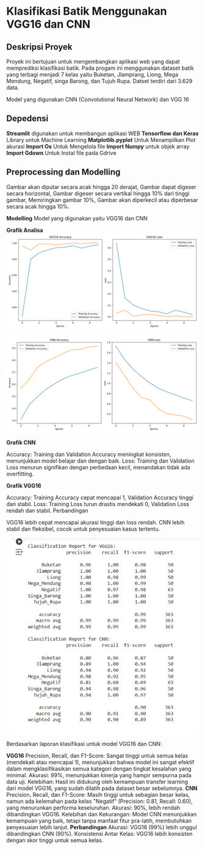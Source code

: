 # Klasifikasi Batik Menggunakan VGG16 dan CNN

## Deskripsi Proyek

Proyek ini bertujuan untuk mengembangkan aplikasi web yang dapat memprediksi klasifikasi batik. Pada progam ini menggunakan dataset batik yang terbagi menjadi 7 kelas yaitu Buketan, Jlamprang, Liong, Mega Mendung, Negatif, singa Barong, dan Tujuh Rupa. Datset terdiri dari 3.629 data. 

Model yang digunakan CNN (Convolutional Neural Network) dan VGG 16

## Depedensi
**Streamlit** digunakan untuk membangun aplikasi WEB
**Tensorflow dan Keras** Library untuk Machine Learning
**Matplotlib.pyplot** Untuk Menampilkan Plot akurasi
**Import Os** Untuk Mengelola file
**Import Numpy** untuk objek array
**Import Gdown** Untuk Instal file pada Gdrive
## Preprocessing dan Modelling
Gambar akan diputar secara acak hingga 20 derajat, Gambar dapat digeser secara horizontal, Gambar digeser secara vertikal hingga 10% dari tinggi gambar, Memiringkan gambar 10%, Gambar akan diperkecil atau diperbesar secara acak hingga 10%.

**Modelling** 
Model yang digunakan yaitu VGG16 dan CNN

**Grafik Analisa**
![Grafik VGG16](https://github.com/Daffabray/UAP047/blob/main/vgg16.png)

![Grafik CNN](https://github.com/Daffabray/UAP047/blob/main/cnn.png)

**Grafik CNN**

Accuracy: Training dan Validation Accuracy meningkat konsisten, menunjukkan model belajar dan  dengan baik.
Loss: Training dan Validation Loss menurun signifikan dengan perbedaan kecil, menandakan tidak ada overfitting.

**Grafik VGG16**

Accuracy: Training Accuracy cepat mencapai 1, Validation Accuracy tinggi dan stabil.
Loss: Training Loss turun drastis mendekati 0, Validation Loss rendah dan stabil.
Perbandingan

VGG16 lebih cepat mencapai akurasi tinggi dan loss rendah.
CNN lebih stabil dan fleksibel, cocok untuk penyesuaian kasus tertentu.

![Kalsifikasi Report](https://github.com/Daffabray/UAP047/blob/main/Screenshot%20(102).png)

Berdasarkan laporan klasifikasi untuk model VGG16 dan CNN:

**VGG16**
Precision, Recall, dan F1-Score: Sangat tinggi untuk semua kelas (mendekati atau mencapai 1), menunjukkan bahwa model ini sangat efektif dalam mengklasifikasikan semua kategori dengan tingkat kesalahan yang minimal.
Akurasi: 99%, menunjukkan kinerja yang hampir sempurna pada data uji.
Kelebihan: Hasil ini didukung oleh kemampuan transfer learning dari model VGG16, yang sudah dilatih pada dataset besar sebelumnya.
**CNN**
Precision, Recall, dan F1-Score: Masih tinggi untuk sebagian besar kelas, namun ada kelemahan pada kelas "Negatif" (Precision: 0.81, Recall: 0.60), yang menurunkan performa keseluruhan.
Akurasi: 90%, lebih rendah dibandingkan VGG16.
Kelebihan dan Kekurangan: Model CNN menunjukkan kemampuan yang baik, tetapi tanpa manfaat fitur pra-latih, membutuhkan penyesuaian lebih lanjut.
**Perbandingan**
Akurasi: VGG16 (99%) lebih unggul dibandingkan CNN (90%).
Konsistensi Antar Kelas: VGG16 lebih konsisten dengan skor tinggi untuk semua kelas.

